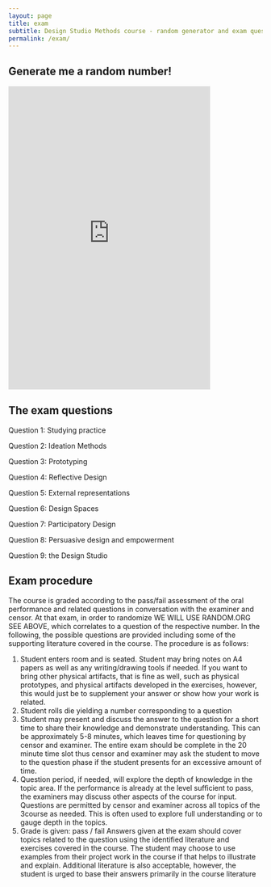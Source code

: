 ```yaml
---
layout: page
title: exam
subtitle: Design Studio Methods course - random generator and exam questions
permalink: /exam/
---
```

## Generate me a random number!
<iframe src="https://www.random.org/widgets/integers/iframe.php?title=True+Random+Integer+Generator&amp;buttontxt=Generate&amp;width=400&amp;height=600&amp;border=on&amp;bgcolor=%23FFFFFF&amp;txtcolor=%23777777&amp;altbgcolor=%23CCCCFF&amp;alttxtcolor=%23000000&amp;defaultmin=1&amp;defaultmax=9&amp;fixed=on" frameborder="0" width="400" height="600" style="min-height:600px;" scrolling="no" longdesc="https://www.random.org/integers/">
The numbers generated by this widget come from RANDOM.ORG's true random number generator.
</iframe>

## The exam questions
Question 1: Studying practice

Question 2: Ideation Methods

Question 3: Prototyping

Question 4: Reflective Design

Question 5: External representations

Question 6: Design Spaces

Question 7: Participatory Design

Question 8: Persuasive design and empowerment

Question 9: the Design Studio

## Exam procedure
The course is graded according to the pass/fail assessment of the oral performance and related questions in conversation with the examiner and censor.
At that exam, in order to randomize WE WILL USE RANDOM.ORG SEE ABOVE, which correlates to a question of the respective number. In the following, the possible
questions are provided including some of the supporting literature covered in
the course. The procedure is as follows:
1. Student enters room and is seated. Student may bring notes on A4
papers as well as any writing/drawing tools if needed. If you want
to bring other physical artifacts, that is fine as well, such as physical
prototypes, and physical artifacts developed in the exercises, however,
this would just be to supplement your answer or show how your work
is related.
2. Student rolls die yielding a number corresponding to a question
3. Student may present and discuss the answer to the question for a short
time to share their knowledge and demonstrate understanding. This
can be approximately 5-8 minutes, which leaves time for questioning
by censor and examiner. The entire exam should be complete in the
20 minute time slot thus censor and examiner may ask the student
to move to the question phase if the student presents for an excessive
amount of time.
4. Question period, if needed, will explore the depth of knowledge in the
topic area. If the performance is already at the level sufficient to pass,
the examiners may discuss other aspects of the course for input. Questions are permitted by censor and examiner across all topics of the
3course as needed. This is often used to explore full understanding or to
gauge depth in the topics.
5. Grade is given: pass / fail
Answers given at the exam should cover topics related to the question
using the identified literature and exercises covered in the course. The student
may choose to use examples from their project work in the course if that helps
to illustrate and explain. Additional literature is also acceptable, however,
the student is urged to base their answers primarily in the course literature